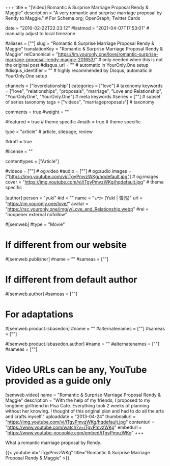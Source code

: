 +++
title = "[Video] Romantic & Surprise Marriage Proposal Rendy & Maggie"
description = "A very romantic and surprise marriage proposal by Rendy to Maggie."	# For Schema.org; OpenGraph; Twitter Cards

date = "2016-02-22T22:23:12"
#lastmod = "2021-04-07T17:53:01"                 # manually adjust to local timezone

#aliases = [""]
slug = "Romantic & Surprise Marriage Proposal Rendy & Maggie"
translationKey = "Romantic & Surprise Marriage Proposal Rendy & Maggie"
relCanonical = "https://im.youronly.one/love/romantic-surprise-marriage-proposal-rendy-maggie-201653/"														# only needed when this is not the original post
#disqus_url = ""                                                    # automatic in YourOnly.One setup
#disqus_identifier = ""                                             # highly recommended by Disqus; automatic in YourOnly.One setup

channels = ["loverelationship"]
categories = ["love"]														# taxonomy
keywords = ["love", "relationships", "proposals", "marriage", "Love and Relationship", "YourOnlyOne", "YourOnly.One"]															# meta keywords
#series = [""]																# subset of series taxonomy
tags = ["videos", "marriageproposals"]																	# taxonomy

comments = true
#weight = ""

#featured = true															# theme specific
#math = true																	# theme specific

type = "article"                                                           # article, sitepage, review

#draft = true

#license = ""

contenttypes = ["Article"]

#videos = [""]																# og:video
#audio = [""]																# og:audio
images = ["https://img.youtube.com/vi/iTgyPmvzWKg/hqdefault.jpg"]    # og:images
cover = "https://img.youtube.com/vi/iTgyPmvzWKg/hqdefault.jpg"       # theme specific

[author]
person = "yuki"
#id = ""
name = "ᜌᜓᜃᜒ (Yuki | 雪亮)"
url = "https://im.youronly.one/love/"
avatar = "https://rsc.youronly.one/img/y/Love_and_Relationship.webp"
#rel = "noopener external nofollow"

#[semweb]
#type = "Movie"

# If different from our website
#[semweb.publisher]
#name = ""
#sameas = [""]

# If different from default author
#[semweb.author]
#sameas = [""]

# For adaptations
#[semweb.product.isbasedon]
#name = ""
#alternatenames = [""]
#sameas = [""]

#[semweb.product.isbasedon.author]
#name = ""
#alternatenames = [""]
#sameas = [""]

# Video URLs can be any, YouTube provided as a guide only
[semweb.video]
name = "Romantic & Surprise Marriage Proposal Rendy & Maggie"
description = "With the help of my friends, I proposed to my longtime girlfriend in Pisa Cafe. Everything took 2 weeks of planning without her knowing. I thought of this original plan and had to do all the arts and crafts myself."
uploaddate = "2013-04-24"
thumbnailurl = "https://img.youtube.com/vi/iTgyPmvzWKg/hqdefault.jpg"
contenturl = "https://www.youtube.com/watch?v=iTgyPmvzWKg"
embedurl = "https://www.youtube-nocookie.com/embed/iTgyPmvzWKg"
+++

What a romantic marriage proposal by Rendy.

<!--more-->

{{< youtube id="iTgyPmvzWKg" title="Romantic & Surprise Marriage Proposal Rendy & Maggie" >}}
